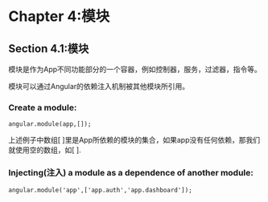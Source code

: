 # Chapter 4:模块

## Section 4.1:模块

模块是作为App不同功能部分的一个容器，例如控制器，服务，过滤器，指令等。

模块可以通过Angular的依赖注入机制被其他模块所引用。

### Create a module:

`angular.module(app,[]); `

上述例子中数组\[ \]里是App所依赖的模块的集合，如果app没有任何依赖，那我们就使用空的数组，如\[ \].

### Injecting\(注入\) a module as a dependence of another module:

`angular.module('app',['app.auth','app.dashboard']);`





